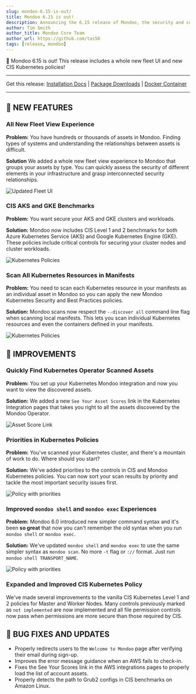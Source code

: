 ```yaml
---
slug: mondoo-6.15-is-out/
title: Mondoo 6.15 is out!
description: Announcing the 6.15 release of Mondoo, the security and compliance platform that prioritizes risks that matter most in your infrastructure.
author: Tim Smith
author_title: Mondoo Core Team
author_url: https://github.com/tas50
tags: [release, mondoo]
---
```


🥳 Mondoo 6.15 is out! This release includes a whole new fleet UI and new CIS Kubernetes policies!

---

Get this release: [Installation Docs](/cnspec/) | [Package Downloads](https://releases.mondoo.com/mondoo/) | [Docker Container](https://hub.docker.com/r/mondoo/client)

---

## 🎉 NEW FEATURES

### All New Fleet View Experience

**Problem:** You have hundreds or thousands of assets in Mondoo. Finding types of systems and understanding the relationships between assets is difficult.

**Solution** We added a whole new fleet view experience to Mondoo that groups your assets by type. You can quickly assess the security of different elements in your infrastructure and grasp interconnected security relationships.

![Updated Fleet UI](/img/releases/2022-09-13-mondoo-6.15-is-out/fleet_ui.png)

### CIS AKS and GKE Benchmarks

**Problem:** You want secure your AKS and GKE clusters and workloads.

**Solution:** Mondoo now includes CIS Level 1 and 2 benchmarks for both Azure Kubernetes Service (AKS) and Google Kubernetes Engine (GKE). These policies include critical controls for securing your cluster nodes and cluster workloads.

![Kubernetes Policies](/img/releases/2022-09-13-mondoo-6.15-is-out/policies.png)

### Scan All Kubernetes Resources in Manifests

**Problem:** You need to scan each Kubernetes resource in your manifests as an individual asset in Mondoo so you can apply the new Mondoo Kubernetes Security and Best Practices policies.

**Solution:** Mondoo scans now respect the `--discover all` command line flag when scanning local manifests. This lets you scan individual Kubernetes resources and even the containers defined in your manifests.

![Kubernetes Policies](/img/releases/2022-09-13-mondoo-6.15-is-out/mondoo-discover-all.png)

## 🧹 IMPROVEMENTS

### Quickly Find Kubernetes Operator Scanned Assets

**Problem:** You set up your Kubernetes Mondoo integration and now you want to view the discovered assets.

**Solution:** We added a new `See Your Asset Scores` link in the Kubernetes Integration pages that takes you right to all the assets discovered by the Mondoo Operator.

![Asset Score Link](/img/releases/2022-09-13-mondoo-6.15-is-out/integration.png)

### Priorities in Kubernetes Policies

**Problem:** You've scanned your Kubernetes cluster, and there's a mountain of work to do. Where should you start?

**Solution:** We've added priorities to the controls in CIS and Mondoo Kubernetes policies. You can now sort your scan results by priority and tackle the most important security issues first.

![Policy with priorities](/img/releases/2022-09-13-mondoo-6.15-is-out/priorities.png)

### Improved `mondoo shell` and `mondoo exec` Experiences

**Problem:** Mondoo 6.0 introduced new simpler command syntax and it's been **so great** that now you can't remember the old syntax when you run `mondoo shell` or `mondoo exec`.

**Solution:** We've updated `mondoo shell` and `mondoo exec` to use the same simpler syntax as `mondoo scan`. No more `-t` flag or `://` format. Just run `mondoo shell TRANSPORT_NAME`.

![Policy with priorities](/img/releases/2022-09-13-mondoo-6.15-is-out/mondoo-transport.png)

### Expanded and Improved CIS Kubernetes Policy

We've made several improvements to the vanilla CIS Kubernetes Level 1 and 2 policies for Master and Worker Nodes. Many controls previously marked as `not implemented` are now implemented and all file permission controls now pass when permissions are more secure than those required by CIS.

## 🐛 BUG FIXES AND UPDATES

- Properly redirects users to the `Welcome to Mondoo` page after verifying their email during sign-up.
- Improves the error message guidance when an AWS fails to check-in.
- Fixes the See Your Scores link in the AWS integrations pages to properly load the list of account assets.
- Properly detects the path to Grub2 configs in CIS benchmarks on Amazon Linux.
